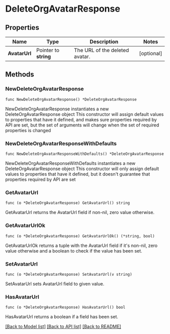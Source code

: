 # DeleteOrgAvatarResponse

## Properties

Name | Type | Description | Notes
------------ | ------------- | ------------- | -------------
**AvatarUrl** | Pointer to **string** | The URL of the deleted avatar. | [optional] 

## Methods

### NewDeleteOrgAvatarResponse

`func NewDeleteOrgAvatarResponse() *DeleteOrgAvatarResponse`

NewDeleteOrgAvatarResponse instantiates a new DeleteOrgAvatarResponse object
This constructor will assign default values to properties that have it defined,
and makes sure properties required by API are set, but the set of arguments
will change when the set of required properties is changed

### NewDeleteOrgAvatarResponseWithDefaults

`func NewDeleteOrgAvatarResponseWithDefaults() *DeleteOrgAvatarResponse`

NewDeleteOrgAvatarResponseWithDefaults instantiates a new DeleteOrgAvatarResponse object
This constructor will only assign default values to properties that have it defined,
but it doesn't guarantee that properties required by API are set

### GetAvatarUrl

`func (o *DeleteOrgAvatarResponse) GetAvatarUrl() string`

GetAvatarUrl returns the AvatarUrl field if non-nil, zero value otherwise.

### GetAvatarUrlOk

`func (o *DeleteOrgAvatarResponse) GetAvatarUrlOk() (*string, bool)`

GetAvatarUrlOk returns a tuple with the AvatarUrl field if it's non-nil, zero value otherwise
and a boolean to check if the value has been set.

### SetAvatarUrl

`func (o *DeleteOrgAvatarResponse) SetAvatarUrl(v string)`

SetAvatarUrl sets AvatarUrl field to given value.

### HasAvatarUrl

`func (o *DeleteOrgAvatarResponse) HasAvatarUrl() bool`

HasAvatarUrl returns a boolean if a field has been set.


[[Back to Model list]](../README.md#documentation-for-models) [[Back to API list]](../README.md#documentation-for-api-endpoints) [[Back to README]](../README.md)


